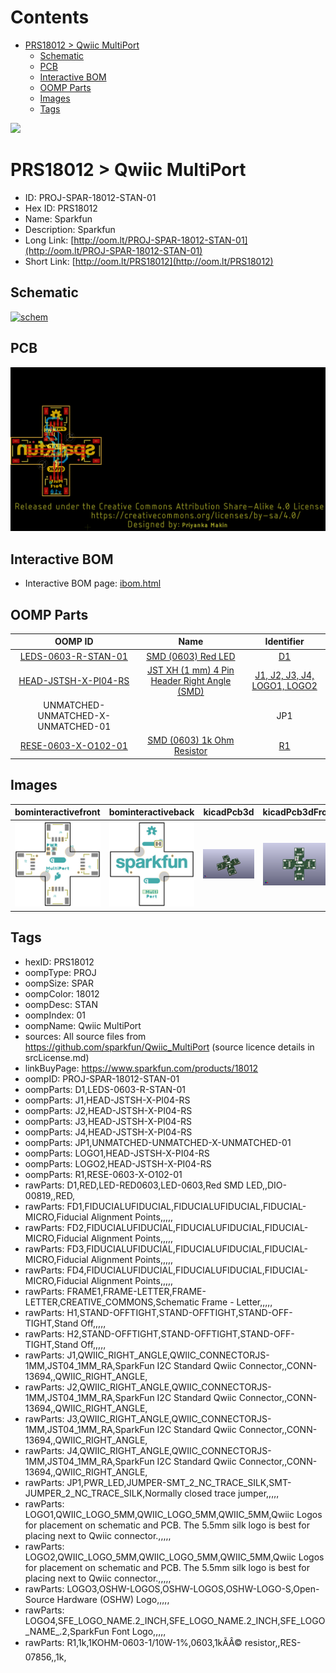 



Contents
========

* [PRS18012 > Qwiic MultiPort](#prs18012--qwiic-multiport)
	* [Schematic](#schematic)
	* [PCB](#pcb)
	* [Interactive BOM](#interactive-bom)
	* [OOMP Parts](#oomp-parts)
	* [Images](#images)
	* [Tags](#tags)
  
![][im]
# PRS18012 > Qwiic MultiPort

- ID: PROJ-SPAR-18012-STAN-01
- Hex ID: PRS18012
- Name: Sparkfun
- Description: Sparkfun
- Long Link: [http://oom.lt/PROJ-SPAR-18012-STAN-01](http://oom.lt/PROJ-SPAR-18012-STAN-01)
- Short Link: [http://oom.lt/PRS18012](http://oom.lt/PRS18012)

## Schematic
  
[![schem](eagleSchemImage.png)](eagleSchemImage.png)
## PCB
  
[![pcb](eagleImage.png)](eagleImage.png)
## Interactive BOM

- Interactive BOM page: [ibom.html](https://htmlpreview.github.io/?https://github.com/oomlout/oomlout_OOMP_projects/blob/main/PROJ-SPAR-18012-STAN-01/kicad/bom/ibom.html)

## OOMP Parts
  

|OOMP ID|Name|Identifier|
| :---: | :---: | :---: |
|[LEDS-0603-R-STAN-01](https://github.com/oomlout/oomlout_OOMP_parts/tree/main/LEDS-0603-R-STAN-01/)|[SMD (0603) Red LED](https://github.com/oomlout/oomlout_OOMP_parts/tree/main/LEDS-0603-R-STAN-01/)|[D1](https://github.com/oomlout/oomlout_OOMP_parts/tree/main/LEDS-0603-R-STAN-01/)|
|[HEAD-JSTSH-X-PI04-RS](https://github.com/oomlout/oomlout_OOMP_parts/tree/main/HEAD-JSTSH-X-PI04-RS/)|[JST XH (1 mm) 4 Pin Header Right Angle (SMD)](https://github.com/oomlout/oomlout_OOMP_parts/tree/main/HEAD-JSTSH-X-PI04-RS/)|[J1, J2, J3, J4, LOGO1, LOGO2](https://github.com/oomlout/oomlout_OOMP_parts/tree/main/HEAD-JSTSH-X-PI04-RS/)|
|UNMATCHED-UNMATCHED-X-UNMATCHED-01||JP1|
|[RESE-0603-X-O102-01](https://github.com/oomlout/oomlout_OOMP_parts/tree/main/RESE-0603-X-O102-01/)|[SMD (0603) 1k Ohm Resistor](https://github.com/oomlout/oomlout_OOMP_parts/tree/main/RESE-0603-X-O102-01/)|[R1](https://github.com/oomlout/oomlout_OOMP_parts/tree/main/RESE-0603-X-O102-01/)|

## Images
  
  

|bominteractivefront|bominteractiveback|kicadPcb3d|kicadPcb3dFront|kicadPcb3dBack|eagleImage|eagleSchemImage|pcbdraw|pcbdrawback|
| :---: | :---: | :---: | :---: | :---: | :---: | :---: | :---: | :---: |
|[![bominteractivefront](bomFront_140.png)](bomFront.png)|[![bominteractiveback](bomBack_140.png)](bomBack.png)|[![kicadPcb3d](kicadPcb3d_140.png)](kicadPcb3d.png)|[![kicadPcb3dFront](kicadPcb3dFront_140.png)](kicadPcb3dFront.png)|[![kicadPcb3dBack](kicadPcb3dBack_140.png)](kicadPcb3dBack.png)|[![eagleImage](eagleImage_140.png)](eagleImage.png)|[![eagleSchemImage](eagleSchemImage_140.png)](eagleSchemImage.png)|[![pcbdraw](pcbdraw_140.png)](pcbdraw.png)|[![pcbdrawback](pcbdrawBack_140.png)](pcbdrawBack.png)|

## Tags

- hexID: PRS18012
- oompType: PROJ
- oompSize: SPAR
- oompColor: 18012
- oompDesc: STAN
- oompIndex: 01
- oompName: Qwiic MultiPort
- sources: All source files from https://github.com/sparkfun/Qwiic_MultiPort (source licence details in srcLicense.md)
- linkBuyPage: https://www.sparkfun.com/products/18012
- oompID: PROJ-SPAR-18012-STAN-01
- oompParts: D1,LEDS-0603-R-STAN-01
- oompParts: J1,HEAD-JSTSH-X-PI04-RS
- oompParts: J2,HEAD-JSTSH-X-PI04-RS
- oompParts: J3,HEAD-JSTSH-X-PI04-RS
- oompParts: J4,HEAD-JSTSH-X-PI04-RS
- oompParts: JP1,UNMATCHED-UNMATCHED-X-UNMATCHED-01
- oompParts: LOGO1,HEAD-JSTSH-X-PI04-RS
- oompParts: LOGO2,HEAD-JSTSH-X-PI04-RS
- oompParts: R1,RESE-0603-X-O102-01
- rawParts: D1,RED,LED-RED0603,LED-0603,Red SMD LED,,DIO-00819,,RED,
- rawParts: FD1,FIDUCIALUFIDUCIAL,FIDUCIALUFIDUCIAL,FIDUCIAL-MICRO,Fiducial Alignment Points,,,,,
- rawParts: FD2,FIDUCIALUFIDUCIAL,FIDUCIALUFIDUCIAL,FIDUCIAL-MICRO,Fiducial Alignment Points,,,,,
- rawParts: FD3,FIDUCIALUFIDUCIAL,FIDUCIALUFIDUCIAL,FIDUCIAL-MICRO,Fiducial Alignment Points,,,,,
- rawParts: FD4,FIDUCIALUFIDUCIAL,FIDUCIALUFIDUCIAL,FIDUCIAL-MICRO,Fiducial Alignment Points,,,,,
- rawParts: FRAME1,FRAME-LETTER,FRAME-LETTER,CREATIVE_COMMONS,Schematic Frame - Letter,,,,,
- rawParts: H1,STAND-OFFTIGHT,STAND-OFFTIGHT,STAND-OFF-TIGHT,Stand Off,,,,,
- rawParts: H2,STAND-OFFTIGHT,STAND-OFFTIGHT,STAND-OFF-TIGHT,Stand Off,,,,,
- rawParts: J1,QWIIC_RIGHT_ANGLE,QWIIC_CONNECTORJS-1MM,JST04_1MM_RA,SparkFun I2C Standard Qwiic Connector,,CONN-13694,,QWIIC_RIGHT_ANGLE,
- rawParts: J2,QWIIC_RIGHT_ANGLE,QWIIC_CONNECTORJS-1MM,JST04_1MM_RA,SparkFun I2C Standard Qwiic Connector,,CONN-13694,,QWIIC_RIGHT_ANGLE,
- rawParts: J3,QWIIC_RIGHT_ANGLE,QWIIC_CONNECTORJS-1MM,JST04_1MM_RA,SparkFun I2C Standard Qwiic Connector,,CONN-13694,,QWIIC_RIGHT_ANGLE,
- rawParts: J4,QWIIC_RIGHT_ANGLE,QWIIC_CONNECTORJS-1MM,JST04_1MM_RA,SparkFun I2C Standard Qwiic Connector,,CONN-13694,,QWIIC_RIGHT_ANGLE,
- rawParts: JP1,PWR_LED,JUMPER-SMT_2_NC_TRACE_SILK,SMT-JUMPER_2_NC_TRACE_SILK,Normally closed trace jumper,,,,,
- rawParts: LOGO1,QWIIC_LOGO_5MM,QWIIC_LOGO_5MM,QWIIC_5MM,Qwiic Logos for placement on schematic and PCB. The 5.5mm silk logo is best for placing next to Qwiic connector.,,,,,
- rawParts: LOGO2,QWIIC_LOGO_5MM,QWIIC_LOGO_5MM,QWIIC_5MM,Qwiic Logos for placement on schematic and PCB. The 5.5mm silk logo is best for placing next to Qwiic connector.,,,,,
- rawParts: LOGO3,OSHW-LOGOS,OSHW-LOGOS,OSHW-LOGO-S,Open-Source Hardware (OSHW) Logo,,,,,
- rawParts: LOGO4,SFE_LOGO_NAME.2_INCH,SFE_LOGO_NAME.2_INCH,SFE_LOGO_NAME_.2,SparkFun Font Logo,,,,,
- rawParts: R1,1k,1KOHM-0603-1/10W-1%,0603,1kÃÂ© resistor,,RES-07856,,1k,



[im]: kicadPcb3d_450.png
